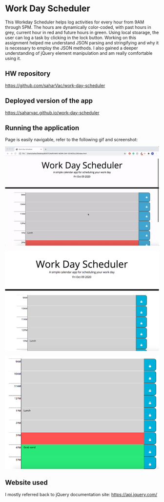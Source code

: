 # Work Day Scheduler

This Workday Scheduler helps log activities for every hour from 9AM through 5PM. The hours are dynamically color-coded, with past hours in grey, current hour in red and future hours in green. Using local stoarage, the user can log a task by clicking in the lock button. Working on this assignment helped me understand JSON parsing and stringifying and why it is necessary to employ the JSON methods. I also gained a deeper understanding of jQuery element manipulation and am really comfortable using it.

## HW repository

https://github.com/saharVac/work-day-scheduler

## Deployed version of the app

https://saharvac.github.io/work-day-scheduler

## Running the application

Page is easily navigable, refer to the following gif and screenshot:

![walkthrough gif](assets/walkthrough.gif)

![screenshot](assets/1.png)

![screenshot](assets/2.png)

## Website used

I mostly referred back to jQuery documentation site:
https://api.jquery.com/
